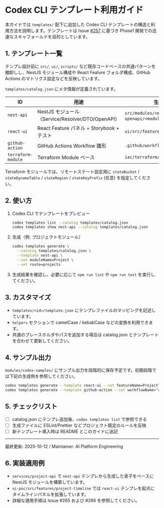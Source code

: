 # Codex CLI テンプレート利用ガイド

本ガイドでは `templates/` 配下に追加した Codex CLI テンプレートの構造と利用方法を説明します。テンプレートは Issue [#257](https://github.com/itdojp/ITDO_ERP3/issues/257) に基づき Phase1 開発での迅速なスキャフォールドを目的としています。

## 1. テンプレート一覧
テンプレ設計前に `src/`, `ui/`, `scripts/` など既存コードベースの共通パターンを棚卸しし、NestJS モジュール構成や React Feature フォルダ構成、GitHub Actions のマトリクス設定などを反映しています。

`templates/catalog.json` にメタ情報が定義されています。

| ID | 用途 | 生成物の例 |
|----|------|------------|
| `nest-api` | NestJS モジュール（Service/Resolver/DTO/OpenAPI） | `src/modules/<module>`、`openapi/<module>.yaml` |
| `react-ui` | React Feature パネル + Storybook + テスト | `ui/src/features/<feature>` |
| `github-action` | GitHub Actions Workflow 雛形 | `.github/workflows/<workflow>.yaml` |
| `terraform-module` | Terraform Module ベース | `iac/terraform/<module>` |

Terraform モジュールでは、リモートステート設定用に `stateBucket` / `stateDynamoTable` / `stateRegion` / `stateKeyPrefix` (任意) を指定してください。

## 2. 使い方
1. Codex CLI でテンプレートをプレビュー
   ```bash
   codex templates list --catalog templates/catalog.json
   codex templates show nest-api --catalog templates/catalog.json
   ```
2. 生成（例: プロジェクトモジュール）
   ```bash
   codex templates generate \
     --catalog templates/catalog.json \
     --template nest-api \
     --set moduleName=Project \
     --set route=projects
   ```
3. 生成結果を確認し、必要に応じて `npm run lint` や `npm run test` を実行してください。

## 3. カスタマイズ
- `templates/<id>/template.json` にテンプレファイルのマッピングを記述しています。
- `helpers` セクションで camelCase / kebabCase などの変換を利用できます。
- 共通のプレースホルダやパスを追加する場合は catalog.json とテンプレートを合わせて更新してください。

## 4. サンプル出力
`modules/codex-samples/` にサンプル出力を段階的に保存予定です。初期段階では下記の生成例を参照してください。

```bash
codex templates generate --template react-ui --set featureName=ProjectTimeline
codex templates generate --template github-action --set workflowName="Web CI"
```

## 5. チェックリスト
- [ ] catalog.json にテンプレ追加後、`codex templates list` で参照できる
- [ ] 生成ファイルに ESLint/Prettier などプロジェクト既定のルールを反映
- [ ] 新テンプレート導入時は README とこのガイドに追記

---
最終更新: 2025-10-12 / Maintainer: AI Platform Engineering

## 6. 実装適用例
- `services/project-api` で `nest-api` テンプレから生成した骨子をベースに NestJS モジュールを構築しています。
- `ui-poc/src/features/project-timeline` では `react-ui` テンプレを起点にタイムラインパネルを拡張しています。
- 詳細な適用手順は Issue #265 および #266 を参照してください。
